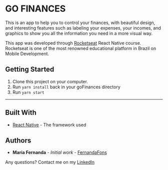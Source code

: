 # GO FINANCES
This is an app to help you to control your finances, with beautiful design, and interesting features such as labeling your expenses, your incomes, and graphics to show you all the information you need in a more visual way. 

This app was developed through [Rocketseat](https://www.rocketseat.com.br/) React Native course. Rocketseat is one of the most renowned educational platform in Brazil on Mobile Development.


## Getting Started

1. Clone this project on your computer.
2. Run `yarn install` back in your goFinances directory
3. Run `yarn start`
----------------------------

## Built With

* [React Native](https://reactnative.dev/) - The framework used

## Authors

* **Maria Fernanda** - *Initial work* - [FernandaFons](https://github.com/fernandafons)

Any questions? Contact me on my [LinkedIn](https://www.linkedin.com/in/fernandafons/)